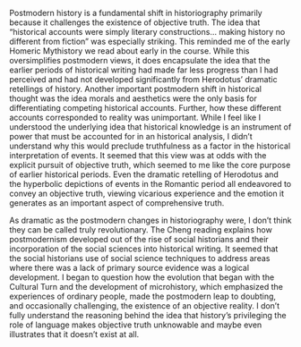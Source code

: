  Postmodern history is a fundamental shift in historiography primarily because it challenges the existence of objective truth. The idea that “historical accounts were simply literary constructions… making history no different from fiction” was especially striking. This reminded me of the early Homeric Mythistory we read about early in the course. While this oversimplifies postmodern views, it does encapsulate the idea that the earlier periods of historical writing had made far less progress than I had perceived and had not developed significantly from Herodotus’ dramatic retellings of history. Another important postmodern shift in historical thought was the idea morals and aesthetics were the only basis for differentiating competing historical accounts. Further, how these different accounts corresponded to reality was unimportant. While I feel like I understood the underlying idea that historical knowledge is an instrument of power that must be accounted for in an historical analysis, I didn’t understand why this would preclude truthfulness as a factor in the historical interpretation of events. It seemed that this view was at odds with the explicit pursuit of objective truth, which seemed to me like the core purpose of earlier historical periods. Even the dramatic retelling of Herodotus and the hyperbolic depictions of events in the Romantic period all endeavored to convey an objective truth, viewing vicarious experience and the emotion it generates as an important aspect of comprehensive truth.

 As dramatic as the postmodern changes in historiography were, I don’t think they can be called truly revolutionary. The Cheng reading explains how postmodernism developed out of the rise of social historians and their incorporation of the social sciences into historical writing. It seemed that the social historians use of social science techniques to address areas where there was a lack of primary source evidence was a logical development. I began to question how the evolution that began with the Cultural Turn and the development of microhistory, which emphasized the experiences of ordinary people, made the postmodern leap to doubting, and occasionally challenging, the existence of an objective reality. I don’t fully understand the reasoning behind the idea that history’s privileging the role of language makes objective truth unknowable and maybe even illustrates that it doesn’t exist at all.
